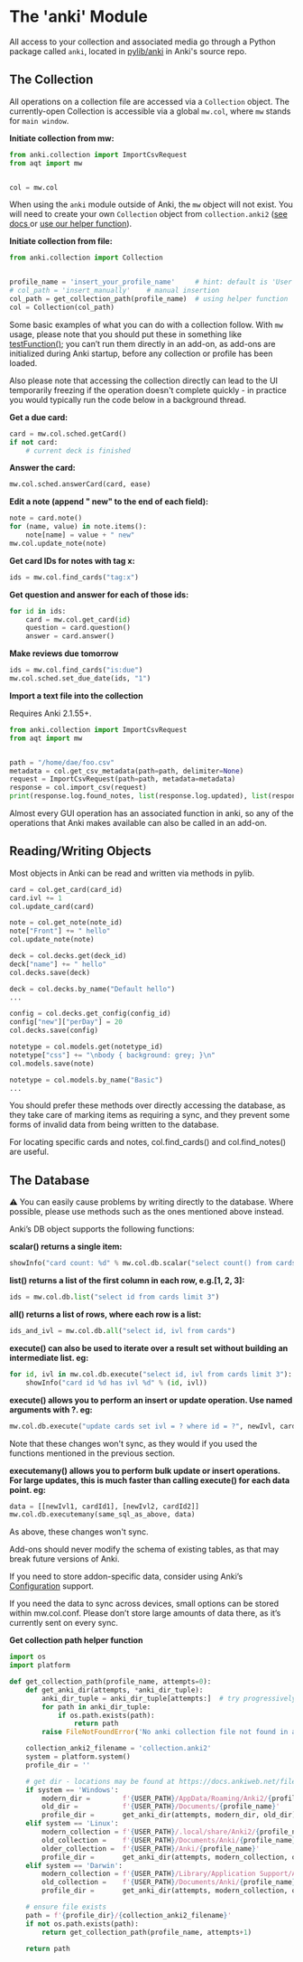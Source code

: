 # The 'anki' Module

All access to your collection and associated media go through a Python
package called `anki`, located in
[pylib/anki](https://github.com/ankitects/anki/tree/main/pylib/anki)
in Anki's source repo.

## The Collection

All operations on a collection file are accessed via a `Collection`
object. The currently-open Collection is accessible via a global `mw.col`,
where `mw` stands for `main window`. 

**Initiate collection from mw:**
```python
from anki.collection import ImportCsvRequest
from aqt import mw


col = mw.col
```
When using the `anki` module outside of Anki, the `mw` object will not exist.
You will need to create your own `Collection` object 
from `collection.anki2` ([see docs ]( https://docs.ankiweb.net/files.html) 
or [use our helper function](#get-collection-path-helper-function)).

**Initiate collection from file:**
```python
from anki.collection import Collection


profile_name = 'insert_your_profile_name'     # hint: default is 'User 1'
# col_path = 'insert_manually'    # manual insertion
col_path = get_collection_path(profile_name)  # using helper function 
col = Collection(col_path)
```

Some basic examples of what you can do with a collection follow. 
With `mw` usage, please note that you should put
these in something like [testFunction()](./a-basic-addon.md); you can’t run them
directly in an add-on, as add-ons are initialized during Anki startup, before
any collection or profile has been loaded.

Also please note that accessing the collection directly can lead to the UI
temporarily freezing if the operation doesn't complete quickly - in practice
you would typically run the code below in a background thread.

**Get a due card:**

```python
card = mw.col.sched.getCard()
if not card:
    # current deck is finished
```

**Answer the card:**

```python
mw.col.sched.answerCard(card, ease)
```

**Edit a note (append " new" to the end of each field):**

```python
note = card.note()
for (name, value) in note.items():
    note[name] = value + " new"
mw.col.update_note(note)
```

**Get card IDs for notes with tag x:**

```python
ids = mw.col.find_cards("tag:x")
```

**Get question and answer for each of those ids:**

```python
for id in ids:
    card = mw.col.get_card(id)
    question = card.question()
    answer = card.answer()
```

**Make reviews due tomorrow**

```python
ids = mw.col.find_cards("is:due")
mw.col.sched.set_due_date(ids, "1")
```

**Import a text file into the collection**

Requires Anki 2.1.55+.

```python
from anki.collection import ImportCsvRequest
from aqt import mw


path = "/home/dae/foo.csv"
metadata = col.get_csv_metadata(path=path, delimiter=None)
request = ImportCsvRequest(path=path, metadata=metadata)
response = col.import_csv(request)
print(response.log.found_notes, list(response.log.updated), list(response.log.new))
```

Almost every GUI operation has an associated function in anki, so any of
the operations that Anki makes available can also be called in an
add-on.

## Reading/Writing Objects

Most objects in Anki can be read and written via methods in pylib.

```python
card = col.get_card(card_id)
card.ivl += 1
col.update_card(card)
```

```python
note = col.get_note(note_id)
note["Front"] += " hello"
col.update_note(note)
```

```python
deck = col.decks.get(deck_id)
deck["name"] += " hello"
col.decks.save(deck)

deck = col.decks.by_name("Default hello")
...
```

```python
config = col.decks.get_config(config_id)
config["new"]["perDay"] = 20
col.decks.save(config)
```

```python
notetype = col.models.get(notetype_id)
notetype["css"] += "\nbody { background: grey; }\n"
col.models.save(note)

notetype = col.models.by_name("Basic")
...
```

You should prefer these methods over directly accessing the database,
as they take care of marking items as requiring a sync, and they prevent
some forms of invalid data from being written to the database.

For locating specific cards and notes, col.find_cards() and
col.find_notes() are useful.

## The Database

:warning: You can easily cause problems by writing directly to the database.
Where possible, please use methods such as the ones mentioned above instead.

Anki’s DB object supports the following functions:

**scalar() returns a single item:**

```python
showInfo("card count: %d" % mw.col.db.scalar("select count() from cards"))
```

**list() returns a list of the first column in each row, e.g.\[1, 2,
3\]:**

```python
ids = mw.col.db.list("select id from cards limit 3")
```

**all() returns a list of rows, where each row is a list:**

```python
ids_and_ivl = mw.col.db.all("select id, ivl from cards")
```

**execute() can also be used to iterate over a result set without
building an intermediate list. eg:**

```python
for id, ivl in mw.col.db.execute("select id, ivl from cards limit 3"):
    showInfo("card id %d has ivl %d" % (id, ivl))
```

**execute() allows you to perform an insert or update operation. Use
named arguments with ?. eg:**

```python
mw.col.db.execute("update cards set ivl = ? where id = ?", newIvl, cardId)
```

Note that these changes won't sync, as they would if you used the functions
mentioned in the previous section.

**executemany() allows you to perform bulk update or insert operations.
For large updates, this is much faster than calling execute() for each
data point. eg:**

```python
data = [[newIvl1, cardId1], [newIvl2, cardId2]]
mw.col.db.executemany(same_sql_as_above, data)
```

As above, these changes won't sync.

Add-ons should never modify the schema of existing tables, as that may
break future versions of Anki.

If you need to store addon-specific data, consider using Anki’s
[Configuration](addon-config.md#config-json) support.

If you need the data to sync across devices, small options can be stored
within mw.col.conf. Please don’t store large amounts of data there, as
it’s currently sent on every sync.

**Get collection path helper function**
```python
import os
import platform

def get_collection_path(profile_name, attempts=0):
    def get_anki_dir(attempts, *anki_dir_tuple):
        anki_dir_tuple = anki_dir_tuple[attempts:]  # try progressively older locations
        for path in anki_dir_tuple:
            if os.path.exists(path):
                return path
        raise FileNotFoundError('No anki collection file not found in any of the searched directories.')

    collection_anki2_filename = 'collection.anki2'
    system = platform.system()
    profile_dir = ''

    # get dir - locations may be found at https://docs.ankiweb.net/files.html
    if system == 'Windows':
        modern_dir =        f'{USER_PATH}/AppData/Roaming/Anki2/{profile_name}'
        old_dir =           f'{USER_PATH}/Documents/{profile_name}'
        profile_dir =       get_anki_dir(attempts, modern_dir, old_dir)
    elif system == 'Linux':
        modern_collection = f'{USER_PATH}/.local/share/Anki2/{profile_name}'
        old_collection =    f'{USER_PATH}/Documents/Anki/{profile_name}'
        older_collection =  f'{USER_PATH}/Anki/{profile_name}'
        profile_dir =       get_anki_dir(attempts, modern_collection, old_collection, older_collection)
    elif system == 'Darwin':
        modern_collection = f'{USER_PATH}/Library/Application Support/Anki2/{profile_name}'
        old_collection =    f'{USER_PATH}/Documents/Anki/{profile_name}'
        profile_dir =       get_anki_dir(attempts, modern_collection, old_collection)

    # ensure file exists
    path = f'{profile_dir}/{collection_anki2_filename}'
    if not os.path.exists(path):
        return get_collection_path(profile_name, attempts+1)

    return path
```
